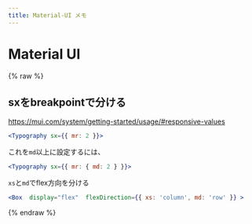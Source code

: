 ```yaml
---
title: Material-UI メモ
---
```



# Material UI

{% raw %}
## sxをbreakpointで分ける
https://mui.com/system/getting-started/usage/#responsive-values

```jsx
<Typography sx={{ mr: 2 }}>
```
これを`md`以上に設定するには、

```jsx
<Typography sx={{ mr: { md: 2 } }}>
```

`xs`と`md`でflex方向を分ける

```jsx
<Box  display="flex"  flexDirection={{ xs: 'column', md: 'row' }} >
```
{% endraw %}


